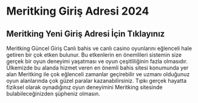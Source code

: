 # Meritking Giriş Adresi 2024
## Meritking Yeni Giriş Adresi İçin Tıklayınız
Meritking Güncel Giriş Canlı bahis ve canlı casino oyunlarını eğlenceli hale getiren bir çok etken bulunur. Bu etkenlerin en önemlileri sistemin size gerçek bir oyun deneyimi yaşatması ve oyun çeşitliliğinin fazla olmasıdır. Ülkemizde bu alanda hizmet veren en önemli bahis sitesi konumunda yer alan Meritking ile çok eğlenceli zamanlar geçirebilir ve uzmanı olduğunuz oyun alanlarında çok güzel paralar kazanabilirsiniz. Tıpkı gerçek hayatta fiziksel olarak oynadığınız oyun deneyimini Meritking sitesinde bulabileceğinizden şüpheniz olmasın.

